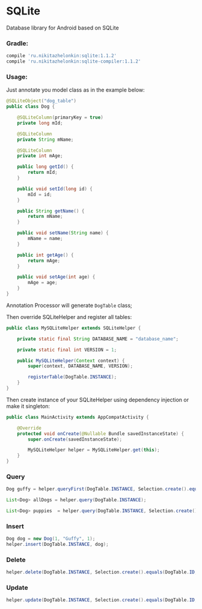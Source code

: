 # SQLite

Database library for Android based on SQLite

### Gradle:

```groovy
compile 'ru.nikitazhelonkin:sqlite:1.1.2'
compile 'ru.nikitazhelonkin:sqlite-compiler:1.1.2'
```

### Usage:

Just annotate you model class as in the example below:

```java
@SQLiteObject("dog_table")
public class Dog {

    @SQLiteColumn(primaryKey = true)
    private long mId;

    @SQLiteColumn
    private String mName;

    @SQLiteColumn
    private int mAge;

    public long getId() {
        return mId;
    }

    public void setId(long id) {
        mId = id;
    }

    public String getName() {
        return mName;
    }

    public void setName(String name) {
        mName = name;
    }

    public int getAge() {
        return mAge;
    }

    public void setAge(int age) {
        mAge = age;
    }
}
```
Annotation Processor will generate ```DogTable``` class;

Then override SQLiteHelper and register all tables:

```java
public class MySQLiteHelper extends SQLiteHelper {

    private static final String DATABASE_NAME = "database_name";

    private static final int VERSION = 1;

    public MySQLiteHelper(Context context) {
        super(context, DATABASE_NAME, VERSION);

        registerTable(DogTable.INSTANCE);
    }
}
```

Then create instance of your SQLiteHelper using dependency injection or make it singleton:

```java
public class MainActivity extends AppCompatActivity {

    @Override
    protected void onCreate(@Nullable Bundle savedInstanceState) {
        super.onCreate(savedInstanceState);

        MySQLiteHelper helper = MySQLiteHelper.get(this);
    }
}
```

### Query

```java
Dog guffy = helper.queryFirst(DogTable.INSTANCE, Selection.create().equals(DogTable.NAME, "Guffy" ));

List<Dog> allDogs = helper.query(DogTable.INSTANCE);

List<Dog> puppies  = helper.query(DogTable.INSTANCE, Selection.create().lessThanOrEquals(DogTable.AGE, 1));
``````

### Insert

```java
Dog dog = new Dog(1, "Guffy", 1);
helper.insert(DogTable.INSTANCE, dog);
```

### Delete

```java
helper.delete(DogTable.INSTANCE, Selection.create().equals(DogTable.ID, dog.getId()));
```

### Update

```java
helper.update(DogTable.INSTANCE, Selection.create().equals(DogTable.ID, dog.getId()), dog);
```
